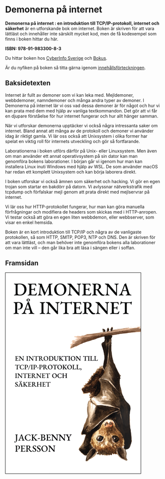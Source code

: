 # Demonerna på internet
**Demonerna på internet : en introduktion till TCP/IP-protokoll, internet och säkerhet**
är en utforskande bok om internet. Boken är skriven för att vara lättläst och
innehåller inte särskilt mycket kod, men de få kodexempel som finns i boken
hittar du här.

**ISBN: 978-91-983300-8-3**

Du hittar boken hos [CyberInfo Sverige](https://www.cyberinfo.se/bocker/) och 
[Bokus](https://www.bokus.com/bok/9789198330083/demonerna-pa-internet-en-introduktion-till-tcp-ip-protokoll-internet-och-sakerhet/).

Är du nyfiken på boken så titta gärna igenom
[innehållsförteckningen](https://www.cyberinfo.se/dokument/demonerna-pa-internet_innehallsforteckning.html).

## Baksidetexten
Internet är fullt av demoner som vi kan leka med. Mejldemoner, webbdemoner,
namndemoner och många andra typer av demoner. I Demonerna på internet lär vi
oss vad dessa demoner är för något och hur vi kan prata med dem med hjälp av
vanliga textkommandon. Det gör att vi får en djupare förståelse för hur
internet fungerar och hur allt hänger samman.

När vi utforskar demonerna upptäcker vi också några intressanta saker om
internet. Bland annat att många av de protokoll och demoner vi använder idag
är riktigt gamla. Vi lär oss också att Unixsystem i olika former har spelat en
viktig roll för internets utveckling och gör så fortfarande. 

Laborationerna i boken utförs därför på Unix- eller Linuxsystem. Men även om
man använder ett annat operativsystem på sin dator kan man genomföra bokens
laborationer. I början går vi igenom hur man kan installera Linux inuti
Windows med hjälp av WSL. De som använder macOS har redan ett komplett
Unixsystem och kan börja laborera direkt.

I boken utforskar vi också ämnen som säkerhet och hacking. Vi gör en egen
trojan som startar en bakdörr på datorn. Vi avlyssnar nätverkstrafik med
tcpdump och förfalskar mejl genom att prata direkt med mejlservrar på
internet.

Vi lär oss hur HTTP-protokollet fungerar, hur man kan göra manuella
förfrågningar och modifiera de headers som skickas med i HTTP-anropen. Vi
testar också att göra en egen liten webbdemon, eller webbserver, som visar en
enkel hemsida.

Boken är en kort introduktion till TCP/IP och några av de vanligaste
protokollen, så som HTTP, SMTP, POP3, NTP och DNS. Den är skriven för att vara
lättläst, och man behöver inte genomföra bokens alla laborationer om man inte
vill – den går lika bra att läsa i sängen eller i soffan.

## Framsidan
![Demonerna på internet](/omslaget-demonerna-pa-internet-github.png)
